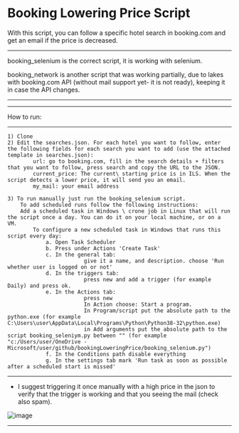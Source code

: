 # Booking Lowering Price Script

With this script, you can follow a specific hotel search in booking.com and get an email if the price is decreased.

************************************************************************************************************************************************************************************
booking_selenium is the correct script, it is working with selenium.

booking_network is another script that was working partially, due to lakes with booking.com API (without mail support yet- it is not ready), keeping it in case the API changes. 
************************************************************************************************************************************************************************************


***********************************************************************
How to run:
***********************************************************************

    1) Clone
    2) Edit the searches.json. For each hotel you want to follow, enter the following fields for each search you want to add (use the attached template in searches.json):
            url: go to booking.com, fill in the search details + filters that you want to follow, press search and copy the URL to the JSON.
            current_price: The current\ starting price is in ILS. When the script detects a lower price, it will send you an email.
            my_mail: your email address
            
    3) To run manually just run the booking_selenium script.
        To add scheduled runs follow the following instructions:
        Add a scheduled task in Windows \ crone job in Linux that will run the script once a day. You can do it on your local machine, or on a VM.
            To configure a new scheduled task in Windows that runs this script every day:
                a. Open Task Scheduler
                b. Press under Actions 'Create Task'
                c. In the general tab: 
                            give it a name, and description. choose 'Run whether user is logged on or not'
                d. In the triggers tab:
                            press new and add a trigger (for example Daily) and press ok.
                e. In the Actions tab:
                            press new 
                            In Action choose: Start a program. 
                            In Program/script put the absolute path to the python.exe (for example C:\Users\user\AppData\Local\Programs\Python\Python38-32\python.exe)
                            in Add arguments put the absolute path to the script booking_seleniym.py between "" (for example "c:/Users/user/OneDrive - Microsoft/user/github/bookingLoweringPrice/booking_selenium.py")
                f. In the Conditions path disable everything
                g. In the settings tab mark 'Run task as soon as possible after a scheduled start is missed'


***************************************************************************
* I suggest triggering it once manually with a high price in the json to verify that the trigger is working and that you seeing the mail (check also spam).

![image](https://github.com/annmoss1/bookingLoweringPrice/assets/122597424/57e33464-e82e-4ca0-bb7e-8452af3044e8)
***************************************************************************
